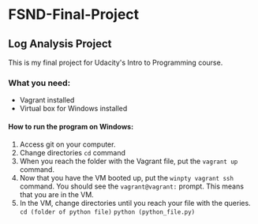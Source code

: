# FSND-Final-Project
## Log Analysis Project
This is my final project for Udacity's Intro to Programming course.

### What you need:
* Vagrant installed 
* Virtual box for Windows installed 

#### How to run the program on Windows:
1. Access git on your computer.
2. Change directories `cd` command
3. When you reach the folder with the Vagrant file, put the `vagrant up` command.
4. Now that you have the VM booted up, put the `winpty vagrant ssh` command.
You should see the `vagrant@vagrant:` prompt. This means that you are in the VM.
5. In the VM, change directories until you reach your file with the queries.
`cd (folder of python file)`
`python (python_file.py)`
